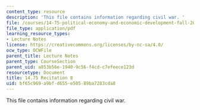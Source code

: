 ```yaml
---
content_type: resource
description: 'This file contains information regarding civil war. '
file: /courses/14-75-political-economy-and-economic-development-fall-2012/bf65c969a9bfd655e50589ba7283cda8_MIT14_75F12_Recitation8.pdf
file_type: application/pdf
learning_resource_types:
- Lecture Notes
license: https://creativecommons.org/licenses/by-nc-sa/4.0/
ocw_type: OCWFile
parent_title: Lecture Notes
parent_type: CourseSection
parent_uid: a853b56e-1940-9c56-f4cd-c7efeece123d
resourcetype: Document
title: 14.75 Recitation 8
uid: bf65c969-a9bf-d655-e505-89ba7283cda8
---
```

This file contains information regarding civil war. 